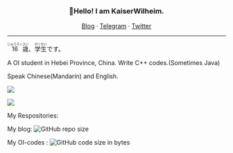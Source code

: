 <h3 align="center">👋Hello! I am KaiserWilheim.</h3>

<p align="center">
<a href="kaiserwilheim.github.io">Blog</a>
·
<a href="https://t.me/KaiserWilheim">Telegram</a>
·
<a href="https://twitter.com/nanyangliuziji">Twitter</a>
</p>

---
<p><ruby>16<rt>じゅうろく</rt></ruby><ruby>歳<rt>さい</rt></ruby>、<ruby>学生<rt>がくせい</rt></ruby>です。</p>
A OI student in Hebei Province, China.  
Write C++ codes.(Sometimes Java)

Speak Chinese(Mandarin) and English.

![](https://github-readme-stats.vercel.app/api/top-langs?username=KaiserWilheim&hide_border=true&theme=default&card_width=800)

![](https://github-readme-stats.vercel.app/api/wakatime?username=KaiserWilheim&hide_border=true&theme=default&card_width=800)


My Respositories: 

My blog:
![GitHub repo size](https://img.shields.io/github/repo-size/kaiserwilheim/kaiserwilheim.github.io?style=for-the-badge) 

My OI-codes :
![GitHub code size in bytes](https://img.shields.io/github/languages/code-size/kaiserwilheim/OIcodes?color=red&style=for-the-badge)



<!--
**KaiserWilheim/KaiserWilheim** is a ✨ _special_ ✨ repository because its `README.md` (this file) appears on your GitHub profile.

Here are some ideas to get you started:

- 🔭 I’m currently working on ...
- 🌱 I’m currently learning ...
- 👯 I’m looking to collaborate on ...
- 🤔 I’m looking for help with ...
- 💬 Ask me about ...
- 📫 How to reach me: ...
- 😄 Pronouns: ...
- ⚡ Fun fact: ...
-->
